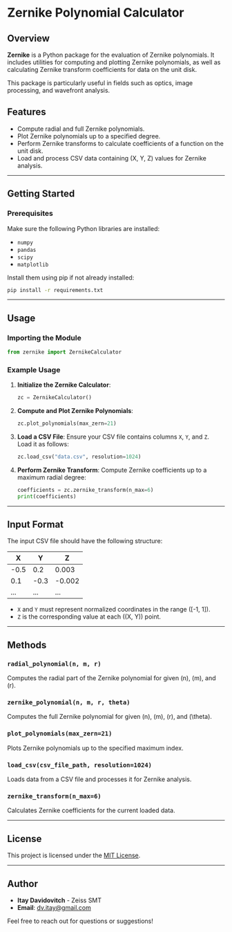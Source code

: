 # Zernike Polynomial Calculator

## Overview
**Zernike** is a Python package for the evaluation of Zernike polynomials. It includes utilities for computing and plotting Zernike polynomials, as well as calculating Zernike transform coefficients for data on the unit disk. 

This package is particularly useful in fields such as optics, image processing, and wavefront analysis.

## Features
- Compute radial and full Zernike polynomials.
- Plot Zernike polynomials up to a specified degree.
- Perform Zernike transforms to calculate coefficients of a function on the unit disk.
- Load and process CSV data containing \(X, Y, Z\) values for Zernike analysis.

---

## Getting Started

### Prerequisites
Make sure the following Python libraries are installed:
- `numpy`
- `pandas`
- `scipy`
- `matplotlib`

Install them using pip if not already installed:
```bash
pip install -r requirements.txt
```


---

## Usage

### Importing the Module
```python
from zernike import ZernikeCalculator
```

### Example Usage
1. **Initialize the Zernike Calculator**:
   ```python
   zc = ZernikeCalculator()
   ```

2. **Compute and Plot Zernike Polynomials**:
   ```python
   zc.plot_polynomials(max_zern=21)
   ```

3. **Load a CSV File**:
   Ensure your CSV file contains columns `X`, `Y`, and `Z`. Load it as follows:
   ```python
   zc.load_csv("data.csv", resolution=1024)
   ```

4. **Perform Zernike Transform**:
   Compute Zernike coefficients up to a maximum radial degree:
   ```python
   coefficients = zc.zernike_transform(n_max=6)
   print(coefficients)
   ```

---

## Input Format
The input CSV file should have the following structure:

| X     | Y     | Z      |
|-------|-------|--------|
| -0.5  | 0.2   | 0.003  |
| 0.1   | -0.3  | -0.002 |
| ...   | ...   | ...    |

- `X` and `Y` must represent normalized coordinates in the range \([-1, 1]\).
- `Z` is the corresponding value at each \((X, Y)\) point.

---

## Methods

### `radial_polynomial(n, m, r)`
Computes the radial part of the Zernike polynomial for given \(n\), \(m\), and \(r\).

### `zernike_polynomial(n, m, r, theta)`
Computes the full Zernike polynomial for given \(n\), \(m\), \(r\), and \(\theta\).

### `plot_polynomials(max_zern=21)`
Plots Zernike polynomials up to the specified maximum index.

### `load_csv(csv_file_path, resolution=1024)`
Loads data from a CSV file and processes it for Zernike analysis.

### `zernike_transform(n_max=6)`
Calculates Zernike coefficients for the current loaded data.

---

## License
This project is licensed under the [MIT License](LICENSE).

---

## Author
- **Itay Davidovitch** - Zeiss SMT  
- **Email**: [dv.itay@gmail.com](mailto:dv.itay@gmail.com)  

Feel free to reach out for questions or suggestions!
